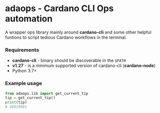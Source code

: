 # adaops - Cardano CLI Ops automation

A wrapper ops library mainly around **cardano-cli** and some other helpful funtions to script tedious Cardano workflows in the terminal.

### Requirements
- **cardano-cli** - binary should be discoverable in the `$PATH`
- **v1.27** - is a minimum supported version of cardano-cli (__cardano-node__)
- Python 3.7+

### Example usage
```py
from adaops.lib import get_current_tip
tip = get_current_tip()
print(tip)
# 36019091
```
